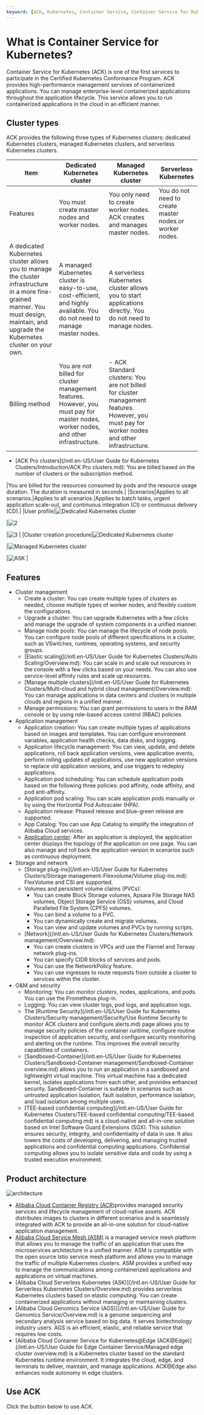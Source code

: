 ```yaml
---
keyword: [ACK, Kubernetes, Container Service, Container Service for Kubernetes]
---
```


# What is Container Service for Kubernetes?

Container Service for Kubernetes \(ACK\) is one of the first services to participate in the Certified Kubernetes Conformance Program. ACK provides high-performance management services of containerized applications. You can manage enterprise-level containerized applications throughout the application lifecycle. This service allows you to run containerized applications in the cloud in an efficient manner.

## Cluster types

ACK provides the following three types of Kubernetes clusters: dedicated Kubernetes clusters, managed Kubernetes clusters, and serverless Kubernetes clusters.

|Item|Dedicated Kubernetes cluster|Managed Kubernetes cluster|Serverless Kubernetes|
|----|----------------------------|--------------------------|---------------------|
|Features|You must create master nodes and worker nodes.|You only need to create worker nodes. ACK creates and manages master nodes.|You do not need to create master nodes or worker nodes.|
|A dedicated Kubernetes cluster allows you to manage the cluster infrastructure in a more fine-grained manner. You must design, maintain, and upgrade the Kubernetes cluster on your own.|A managed Kubernetes cluster is easy-to-use, cost-efficient, and highly available. You do not need to manage master nodes.|A serverless Kubernetes cluster allows you to start applications directly. You do not need to manage nodes.|
|Billing method|You are not billed for cluster management features. However, you must pay for master nodes, worker nodes, and other infrastructure.|-   ACK Standard clusters: You are not billed for cluster management features. However, you must pay for worker nodes and other infrastructure.
-   [ACK Pro clusters](/intl.en-US/User Guide for Kubernetes Clusters/Introduction/ACK Pro clusters.md): You are billed based on the number of clusters or the subscription method.

|You are billed for the resources consumed by pods and the resource usage duration. The duration is measured in seconds.|
|Scenarios|Applies to all scenarios.|Applies to all scenarios.|Applies to batch tasks, urgent application scale-out, and continuous integration \(CI\) or continuous delivery \(CD\).|
|User profile|![Dedicated Kubernetes cluster](https://static-aliyun-doc.oss-cn-hangzhou.aliyuncs.com/assets/img/en-US/3952183061/p143465.png)

|![2](https://static-aliyun-doc.oss-cn-hangzhou.aliyuncs.com/assets/img/en-US/3952183061/p143466.png)

|![3](https://static-aliyun-doc.oss-cn-hangzhou.aliyuncs.com/assets/img/en-US/3952183061/p143467.png) |
|Cluster creation procedure|![Dedicated Kubernetes cluster](https://static-aliyun-doc.oss-cn-hangzhou.aliyuncs.com/assets/img/en-US/3952183061/p143471.png)

|![Managed Kubernetes cluster](https://static-aliyun-doc.oss-cn-hangzhou.aliyuncs.com/assets/img/en-US/3952183061/p143472.png)

|![ASK](https://static-aliyun-doc.oss-cn-hangzhou.aliyuncs.com/assets/img/en-US/3952183061/p143473.png) |

## Features

-   Cluster management
    -   Create a cluster: You can create multiple types of clusters as needed, choose multiple types of worker nodes, and flexibly custom the configurations.
    -   Upgrade a cluster: You can upgrade Kubernetes with a few clicks and manage the upgrade of system components in a unified manner.
    -   Manage node pools: You can manage the lifecycle of node pools. You can configure node pools of different specifications in a cluster, such as VSwitches, runtimes, operating systems, and security groups.
    -   [Elastic scaling](/intl.en-US/User Guide for Kubernetes Clusters/Auto Scaling/Overview.md): You can scale in and scale out resources in the console with a few clicks based on your needs. You can also use service-level affinity rules and scale up resources.
    -   [Manage multiple clusters](/intl.en-US/User Guide for Kubernetes Clusters/Multi-cloud and hybrid cloud management/Overview.md): You can manage applications in data centers and clusters in multiple clouds and regions in a unified manner.
    -   Manage permissions: You can grant permissions to users in the RAM console or by using role-based access control \(RBAC\) policies.
-   Application management
    -   Application creation: You can create multiple types of applications based on images and templates. You can configure environment variables, application health checks, data disks, and logging.
    -   Application lifecycle management: You can view, update, and delete applications, roll back application versions, view application events, perform rolling updates of applications, use new application versions to replace old application versions, and use triggers to redeploy applications.
    -   Application pod scheduling: You can schedule application pods based on the following three policies: pod affinity, node affinity, and pod anti-affinity.
    -   Application pod scaling: You can scale application pods manually or by using the Horizontal Pod Autoscaler \(HPA\).
    -   Application release: Phased release and blue-green release are supported.
    -   App Catalog: You can use App Catalog to simplify the integration of Alibaba Cloud services.
    -   [Application center](): After an application is deployed, the application center displays the topology of the application on one page. You can also manage and roll back the application version in scenarios such as continuous deployment.
-   Storage and network
    -   [Storage plug-ins](/intl.en-US/User Guide for Kubernetes Clusters/Storage management-Flexvolume/Volume plug-ins.md): FlexVolume and CSI are supported.
    -   Volumes and persistent volume claims \(PVCs\):
        -   You can create Block Storage volumes, Apsara File Storage NAS volumes, Object Storage Service \(OSS\) volumes, and Cloud Paralleled File System \(CPFS\) volumes.
        -   You can bind a volume to a PVC.
        -   You can dynamically create and migrate volumes.
        -   You can view and update volumes and PVCs by running scripts.
    -   [Network](/intl.en-US/User Guide for Kubernetes Clusters/Network management/Overview.md):
        -   You can create clusters in VPCs and use the Flannel and Terway network plug-ins.
        -   You can specify CIDR blocks of services and pods.
        -   You can use the NetworkPolicy feature.
        -   You can use ingresses to route requests from outside a cluster to services within the cluster.
-   O&M and security
    -   Monitoring: You can monitor clusters, nodes, applications, and pods. You can use the Prometheus plug-in.
    -   Logging: You can view cluster logs, pod logs, and application logs.
    -   The [Runtime Security](/intl.en-US/User Guide for Kubernetes Clusters/Security management/Security/Use Runtime Security to monitor ACK clusters and configure alerts.md) page allows you to manage security policies of the container runtime, configure routine inspection of application security, and configure security monitoring and alerting on the runtime. This improves the overall security capabilities of containers.
    -   [Sandboxed-Container](/intl.en-US/User Guide for Kubernetes Clusters/Sandboxed-Container management/Sandboxed-Container overview.md) allows you to run an application in a sandboxed and lightweight virtual machine. This virtual machine has a dedicated kernel, isolates applications from each other, and provides enhanced security. Sandboxed-Container is suitable in scenarios such as untrusted application isolation, fault isolation, performance isolation, and load isolation among multiple users.
    -   [TEE-based confidential computing](/intl.en-US/User Guide for Kubernetes Clusters/TEE-based confidential computing/TEE-based confidential computing.md) is a cloud-native and all-in-one solution based on Intel Software Guard Extensions \(SGX\). This solution ensures security, integrity, and confidentiality of data in use. It also lowers the costs of developing, delivering, and managing trusted applications and confidential computing applications. Confidential computing allows you to isolate sensitive data and code by using a trusted execution environment.

## Product architecture

![architecture](https://static-aliyun-doc.oss-cn-hangzhou.aliyuncs.com/assets/img/en-US/1307783061/p177335.png)

-   [Alibaba Cloud Container Registry \(ACR\)]()provides managed security services and lifecycle management of cloud-native assets. ACR distributes images to clusters in different scenarios and is seamlessly integrated with ACK to provide an all-in-one solution for cloud-native application management.
-   [Alibaba Cloud Service Mesh \(ASM\)]() is a managed service mesh platform that allows you to manage the traffic of an application that uses the microservices architecture in a unified manner. ASM is compatible with the open source Istio service mesh platform and allows you to manage the traffic of multiple Kubernetes clusters. ASM provides a unified way to manage the communications among containerized applications and applications on virtual machines.
-   [Alibaba Cloud Serverless Kubernetes \(ASK\)](/intl.en-US/User Guide for Serverless Kubernetes Clusters/Overview.md) provides serverless Kubernetes clusters based on elastic computing. You can create containerized applications without managing or maintaining clusters.
-   [Alibaba Cloud Genomics Service \(AGS\)](/intl.en-US/User Guide for Genomics Service/Overview.md) is a genome sequencing and secondary analysis service based on big data. It serves biotechnology industry users. AGS is an efficient, elastic, and reliable service that requires low costs.
-   [Alibaba Cloud Container Service for Kubernetes@Edge \(ACK@Edge\)](/intl.en-US/User Guide for Edge Container Service/Managed edge cluster overview.md) is a Kubernetes cluster based on the standard Kubernetes runtime environment. It integrates the cloud, edge, and terminals to deliver, maintain, and manage applications. ACK@Edge also enhances node autonomy in edge clusters.

## Use ACK

Click the button below to use ACK.

